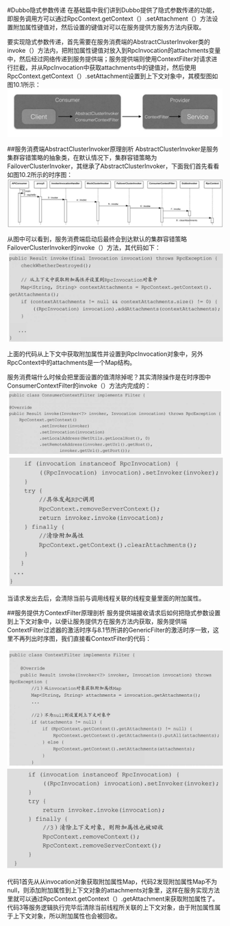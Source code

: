 #Dubbo隐式参数传递
在基础篇中我们讲到Dubbo提供了隐式参数传递的功能，即服务调用方可以通过RpcContext.getContext（）.setAttachment（）方法设置附加属性键值对，然后设置的键值对可以在服务提供方服务方法内获取。

要实现隐式参数传递，首先需要在服务消费端的AbstractClusterInvoker类的invoke（）方法内，把附加属性键值对放入到RpcInvocation的attachments变量中，然后经过网络传递到服务提供端；服务提供端则使用ContextFilter对请求进行拦截，并从RpcInvocation中获取attachments中的键值对，然后使用RpcContext.getContext（）.setAttachment设置到上下文对象中，其模型图如图10.1所示：
![img.png](img/img8/img.png)

##服务消费端AbstractClusterInvoker原理剖析
AbstractClusterInvoker是服务集群容错策略的抽象类，在默认情况下，集群容错策略为FailoverClusterInvoker，其继承了AbstractClusterInvoker，下面我们首先看看如图10.2所示的时序图：
![img.png](img/img8/img_1.png)

从图中可以看到，服务消费端启动后最终会到达默认的集群容错策略FailoverClusterInvoker的invoke（）方法，其代码如下：
![img.png](img/img8/img_2.png)

上面的代码从上下文中获取附加属性并设置到RpcInvocation对象中，另外RpcContext中的attachments是一个Map结构。

服务消费端什么时候会把里面设置的值清除掉呢？其实清除操作是在时序图中ConsumerContextFilter的invoke（）方法内完成的：
![img.png](img/img8/img_3.png)
![img.png](img/img8/img_4.png)

当请求发出去后，会清除当前与调用线程关联的线程变量里面的附加属性。

##服务提供方ContextFilter原理剖析
服务提供端接收请求后如何把隐式参数设置到上下文对象中，以便让服务提供方在服务方法内获取，服务提供端ContextFilter过滤器的激活时序与8.1节所讲的GenericFilter的激活时序一致，这里不再列出时序图，我们直接看ContextFilter的代码：

![img.png](img/img8/img_5.png)
![img.png](img/img8/img_6.png)

代码1首先从从invocation对象获取附加属性Map，代码2发现附加属性Map不为null，则添加附加属性到上下文对象的attachments对象里，这样在服务实现方法里就可以通过RpcContext.getContext（）.getAttachment来获取附加属性了。代码3等服务逻辑执行完毕后清除当前线程所关联的上下文对象，由于附加属性属于上下文对象，所以附加属性也会被回收。